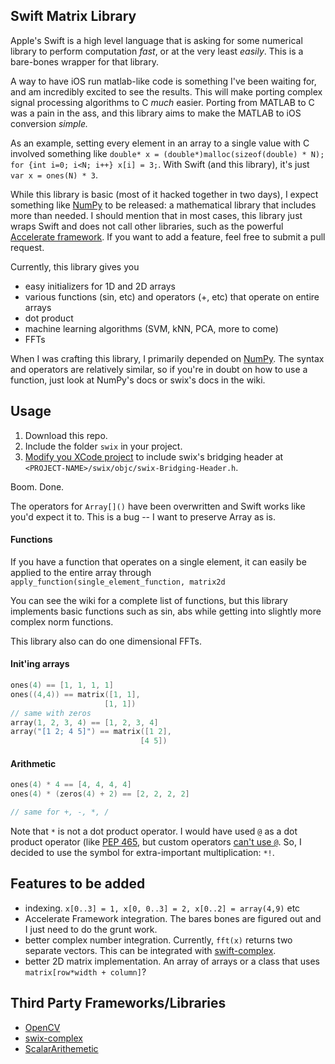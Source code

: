 ## Swift Matrix Library
Apple's Swift is a high level language that is asking for some numerical
library to perform computation *fast*, or at the very least *easily*. This is a
bare-bones wrapper for that library.

A way to have iOS run matlab-like code is something I've been waiting for, and
am incredibly excited to see the results. This will make porting complex signal
processing algorithms to C *much* easier. Porting from MATLAB to C was a pain
in the ass, and this library aims to make the MATLAB to iOS conversion
*simple.*

As an example, setting every element in an array to a single value with C
involved something like 
`double* x = (double*)malloc(sizeof(double) * N); for {int i=0; i<N; i++} x[i] = 3;`. 
With Swift (and this library), it's just `var x = ones(N) * 3`.

While this library is basic (most of it hacked together in two days), I expect
something like [NumPy][numpy] to be released: a mathematical library that
includes more than needed. I should mention that in most cases, this library
just wraps Swift and does not call other libraries, such as the powerful
[Accelerate framework][accel]. If you want to add a feature, feel free to
submit a pull request.

Currently, this library gives you

* easy initializers for 1D and 2D arrays
* various functions (sin, etc) and operators (+, etc) that operate on entire arrays
* dot product
* machine learning algorithms (SVM, kNN, PCA, more to come)
* FFTs

When I was crafting this library, I primarily depended on [NumPy][numpy]. The
syntax and operators are relatively similar, so if you're in doubt on how to
use a function, just look at NumPy's docs or swix's docs in the wiki.

## Usage
1. Download this repo.
2. Include the folder `swix` in your project.
3. [Modify you XCode project][br-he] to include swix's bridging header at
   `<PROJECT-NAME>/swix/objc/swix-Bridging-Header.h`.

[br-he]:http://stackoverflow.com/a/24102433/1141256

Boom. Done. 

The operators for `Array[]()` have been overwritten and Swift works
like you'd expect it to. This is a bug -- I want to preserve Array as is.

#### Functions
If you have a function that operates on a single element, it can easily be
applied to the entire array through `apply_function(single_element_function,
matrix2d`

You can see the wiki for a complete list of functions, but this library
implements basic functions such as sin, abs while getting into slightly more
complex norm functions.

This library also can do one dimensional FFTs.

#### Init'ing arrays
```swift
ones(4) == [1, 1, 1, 1]
ones((4,4)) == matrix([1, 1],
                     [1, 1])
// same with zeros
array(1, 2, 3, 4) == [1, 2, 3, 4]
array("[1 2; 4 5]") == matrix([1 2],
                             [4 5])
```


#### Arithmetic
```swift
ones(4) * 4 == [4, 4, 4, 4]
ones(4) * (zeros(4) + 2) == [2, 2, 2, 2]

// same for +, -, *, /
```

Note that `*` is not a dot product operator.  I would have used `@` as a dot
product operator (like [PEP 465][pep], but custom operators [can't use `@`][@].
So, I decided to use the symbol for extra-important multiplication: `*!`.

## Features to be added
* indexing. `x[0..3] = 1, x[0, 0..3] = 2, x[0..2] = array(4,9)` etc
* Accelerate Framework integration. The bares bones are figured out and I just
  need to do the grunt work.
* better complex number integration. Currently, `fft(x)` returns two separate
  vectors. This can be integrated with [swift-complex][complex].
* better 2D matrix implementation. An array of arrays or a class that uses `matrix[row*width +
  column]`?

## Third Party Frameworks/Libraries
* [OpenCV][opencv]
* [swix-complex][complex]
* [ScalarArithemetic][scalar]


[opencv]:http://opencv.org
[scalar]:https://github.com/seivan/ScalarArithmetic
[complex]:https://github.com/dankogai/swift-complex
[numpy]:http://www.numpy.org
[accel]:https://developer.apple.com/library/prerelease/mac/documentation/Accelerate/Reference/AccelerateFWRef/_index.html#//apple_ref/doc/uid/TP40009465
[@]:https://developer.apple.com/library/prerelease/ios/documentation/swift/conceptual/swift_programming_language/AdvancedOperators.html#//apple_ref/doc/uid/TP40014097-CH27-XID_48
[ones]:http://docs.scipy.org/doc/numpy/reference/generated/numpy.ones.html
[zeros]:http://docs.scipy.org/doc/numpy/reference/generated/numpy.zeros.html#numpy.zeros
[pep]:http://legacy.python.org/dev/peps/pep-0465/#implementation-details
